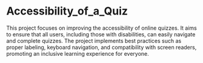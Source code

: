 # Accessibility_of_a_Quiz
This project focuses on improving the accessibility of online quizzes. It aims to ensure that all users, including those with disabilities, can easily navigate and complete quizzes. The project implements best practices such as proper labeling, keyboard navigation, and compatibility with screen readers, promoting an inclusive learning experience for everyone.



